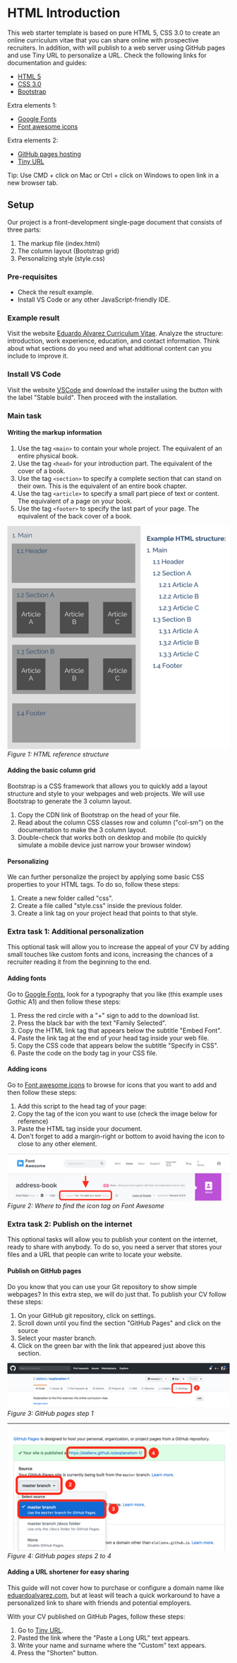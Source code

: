# HTML Introduction
This web starter template is based on pure HTML 5, CSS 3.0 to create an online curriculum vitae that you can share online with prospective recruiters. In addition, with will publish to a web server using GitHub pages and use Tiny URL to personalize a URL. Check the following links for documentation and guides:
- [HTML 5](https://www.w3schools.com/html/html5_intro.asp)
- [CSS 3.0](https://www.w3schools.com/css/)
- [Bootstrap](https://getbootstrap.com)

Extra elements 1:
- [Google Fonts](https://fonts.google.com)
- [Font awesome icons](https://fontawesome.com)

Extra elements 2:
- [GitHub pages hosting](https://pages.github.com)
- [Tiny URL](https://tiny.cc)

Tip: Use CMD + click on Mac or Ctrl + click on Windows to open link in a new browser tab.

## Setup
Our project is a front-development single-page document that consists of three parts:
1. The markup file (index.html)
2. The column layout (Bootstrap grid)
3. Personalizing style (style.css)

### Pre-requisites
- Check the result example.
- Install VS Code or any other JavaScript-friendly IDE.

### Example result
Visit the website [Eduardo Alvarez Curriculum Vitae](http://tiny.cc/eduardo-cv). Analyze the structure: introduction, work experience, education, and contact information. Think about what sections do you need and what additional content can you include to improve it.

### Install VS Code
Visit the website [VSCode](https://code.visualstudio.com) and download the installer using the button with the label "Stable build". Then proceed with the installation.

### Main task
#### Writing the markup information
1. Use the tag `<main>` to contain your whole project. The equivalent of an entire physical book.
2. Use the tag `<head>` for your introduction part. The equivalent of the cover of a book.
3. Use the tag `<section>` to specify a complete section that can stand on their own. This is the equivalent of an entire book chapter.
4. Use the tag `<article>` to specify a small part piece of text or content. The equivalent of a page on your book.
5. Use the tag `<footer>` to specify the last part of your page. The equivalent of the back cover of a book.

![HTML reference structure](./images/html-structure.png)
*Figure 1: HTML reference structure*


#### Adding the basic column grid
Bootstrap is a CSS framework that allows you to quickly add a layout structure and style to your webpages and web projects. We will use Bootstrap to generate the 3 column layout.
1. Copy the CDN link of Bootstrap on the head of your file.
2. Read about the column CSS classes row and column ("col-sm") on the documentation to make the 3 column layout.
3. Double-check that works both on desktop and mobile (to quickly simulate a mobile device just narrow your browser window)

#### Personalizing
We can further personalize the project by applying some basic CSS properties to your HTML tags. To do so, follow these steps:
1. Create a new folder called "css".
2. Create a file called "style.css" inside the previous folder.
3. Create a link tag on your project head that points to that style.

### Extra task 1: Additional personalization
This optional task will allow you to increase the appeal of your CV by adding small touches like custom fonts and icons, increasing the chances of a recruiter reading it from the beginning to the end.

#### Adding fonts
Go to [Google Fonts](https://fonts.google.com), look for a typography that you like (this example uses Gothic A1) and then follow these steps:
1. Press the red circle with a "+" sign to add to the download list.
2. Press the black bar with the text "Family Selected".
3. Copy the HTML link tag that appears below the subtitle "Embed Font".
4. Paste the link tag at the end of your head tag inside your web file.
5. Copy the CSS code that appears below the subtitle "Specify in CSS".
6. Paste the code on the body tag in your CSS file.

#### Adding icons
Go to [Font awesome icons](https://fontawesome.com) to browse for icons that you want to add and then follow these steps:
1. Add this script to the head tag of your page: <script src="https://kit.fontawesome.com/86134dd369.js" crossorigin="anonymous"></script>
2. Copy the tag of the icon you want to use (check the image below for reference)
3. Paste the HTML tag inside your document.
4. Don't forget to add a margin-right or bottom to avoid having the icon to close to any other element.

![Font awesome tag](./images/font-awesome.png)
*Figure 2: Where to find the icon tag on Font Awesome*

### Extra task 2: Publish on the internet
This optional tasks will allow you to publish your content on the internet, ready to share with anybody. To do so, you need a server that stores your files and a URL that people can write to locate your website.

#### Publish on GitHub pages
Do you know that you can use your Git repository to show simple webpages? In this extra step, we will do just that. To publish your CV follow these steps:
1. On your GitHub git repository, click on settings.
2. Scroll down until you find the section "GitHub Pages" and click on the source
3. Select your master branch.
4. Click on the green bar with the link that appeared just above this section.

![GitHub pages step 1](./images/github-1.png)
*Figure 3: GitHub pages step 1*

---

![GitHub pages step 2-4](./images/github-2.png)
*Figure 4: GitHub pages steps 2 to 4*

#### Adding a URL shortener for easy sharing
This guide will not cover how to purchase or configure a domain name like [eduardoalvarez.com](http://www.eduardoalvarez.com), but at least will teach a quick workaround to have a personalized link to share with friends and potential employers.

With your CV published on GitHub Pages, follow these steps:
1. Go to [Tiny URL](https://tiny.cc). 
2. Pasted the link where the "Paste a Long URL" text appears.
3. Write your name and surname where the "Custom" text appears.
4. Press the "Shorten" button.